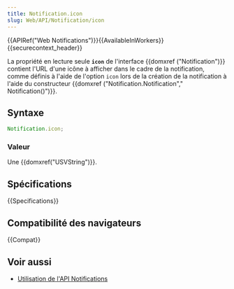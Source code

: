 ```yaml
---
title: Notification.icon
slug: Web/API/Notification/icon
---
```


{{APIRef("Web Notifications")}}{{AvailableInWorkers}}{{securecontext_header}}

La propriété en lecture seule **`icon`** de l'interface {{domxref ("Notification")}} contient l'URL d'une icône à afficher dans le cadre de la notification, comme définis à l'aide de l'option `icon` lors de la création de la notification à l'aide du constructeur {{domxref ("Notification.Notification"," Notification()")}}.

## Syntaxe

```js
Notification.icon;
```

### Valeur

Une {{domxref("USVString")}}.

## Spécifications

{{Specifications}}

## Compatibilité des navigateurs

{{Compat}}

## Voir aussi

- [Utilisation de l'API Notifications](/fr/docs/Web/API/Notifications_API/Using_the_Notifications_API)
